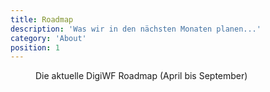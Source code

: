 ```yaml
---
title: Roadmap
description: 'Was wir in den nächsten Monaten planen...'
category: 'About'
position: 1
---
```

<figure>
<v-img alt="Die aktuelle DigiWF Roadmap als grafische Übersicht." contain max-width="100%" 
src="images/about/digiwf_roadmap.svg"></v-img>
<figcaption>Die aktuelle DigiWF Roadmap (April bis September)</figcaption>
</figure>
